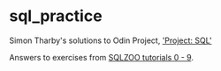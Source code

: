 # sql_practice

Simon Tharby's solutions to Odin Project, ['Project: SQL'](https://www.theodinproject.com/courses/databases/lessons/sql)

Answers to exercises from [SQLZOO tutorials 0 - 9](https://sqlzoo.net/wiki/Main_Page).
